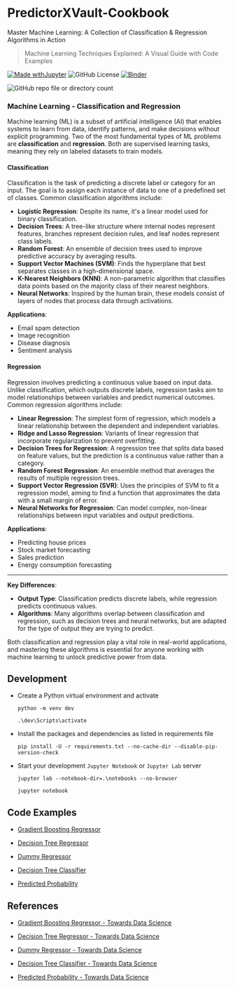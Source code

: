 # PredictorXVault-Cookbook

Master Machine Learning: A Collection of Classification &amp; Regression Algorithms in Action

> Machine Learning Techniques Explained: A Visual Guide with Code Examples

[![Made withJupyter](https://img.shields.io/badge/Made%20with-Jupyter-orange?style=for-the-badge&logo=Jupyter)](https://jupyter.org/try)	![GitHub License](https://img.shields.io/github/license/shortthirdman/PredictorXVault-Cookbook?style=for-the-badge)	[![Binder](https://mybinder.org/badge_logo.svg)](https://mybinder.org/v2/gh/shortthirdman/PredictorXVault-Cookbook/main)


![GitHub repo file or directory count](https://img.shields.io/github/directory-file-count/shortthirdman/PredictorXVault-Cookbook?type=file&extension=ipynb&style=for-the-badge&logo=jupyter&label=Jupyter%20Notebooks)


### **Machine Learning - Classification and Regression**

Machine learning (ML) is a subset of artificial intelligence (AI) that enables systems to learn from data, identify patterns, and make decisions without explicit programming. Two of the most fundamental types of ML problems are **classification** and **regression**. Both are supervised learning tasks, meaning they rely on labeled datasets to train models.

#### **Classification**
Classification is the task of predicting a discrete label or category for an input. The goal is to assign each instance of data to one of a predefined set of classes. Common classification algorithms include:

- **Logistic Regression**: Despite its name, it's a linear model used for binary classification.
- **Decision Trees**: A tree-like structure where internal nodes represent features, branches represent decision rules, and leaf nodes represent class labels.
- **Random Forest**: An ensemble of decision trees used to improve predictive accuracy by averaging results.
- **Support Vector Machines (SVM)**: Finds the hyperplane that best separates classes in a high-dimensional space.
- **K-Nearest Neighbors (KNN)**: A non-parametric algorithm that classifies data points based on the majority class of their nearest neighbors.
- **Neural Networks**: Inspired by the human brain, these models consist of layers of nodes that process data through activations.

**Applications**:
- Email spam detection
- Image recognition
- Disease diagnosis
- Sentiment analysis

#### **Regression**
Regression involves predicting a continuous value based on input data. Unlike classification, which outputs discrete labels, regression tasks aim to model relationships between variables and predict numerical outcomes. Common regression algorithms include:

- **Linear Regression**: The simplest form of regression, which models a linear relationship between the dependent and independent variables.
- **Ridge and Lasso Regression**: Variants of linear regression that incorporate regularization to prevent overfitting.
- **Decision Trees for Regression**: A regression tree that splits data based on feature values, but the prediction is a continuous value rather than a category.
- **Random Forest Regression**: An ensemble method that averages the results of multiple regression trees.
- **Support Vector Regression (SVR)**: Uses the principles of SVM to fit a regression model, aiming to find a function that approximates the data with a small margin of error.
- **Neural Networks for Regression**: Can model complex, non-linear relationships between input variables and output predictions.

**Applications**:
- Predicting house prices
- Stock market forecasting
- Sales prediction
- Energy consumption forecasting

---

**Key Differences**:
- **Output Type**: Classification predicts discrete labels, while regression predicts continuous values.
- **Algorithms**: Many algorithms overlap between classification and regression, such as decision trees and neural networks, but are adapted for the type of output they are trying to predict.

Both classification and regression play a vital role in real-world applications, and mastering these algorithms is essential for anyone working with machine learning to unlock predictive power from data.


## Development

  - Create a Python virtual environment and activate
	
	```shell
	python -m venv dev
	```
	
	```shell
	.\dev\Scripts\activate
	```

  - Install the packages and dependencies as listed in requirements file
	
	```shell
	pip install -U -r requirements.txt --no-cache-dir --disable-pip-version-check
	```

  - Start your development `Jupyter Notebook` or `Jupyter Lab` server
	
	```shell
	jupyter lab --notebook-dir=.\notebooks --no-browser
	```
	
	```shell
	jupyter notebook
	```

## Code Examples

* [Gradient Boosting Regressor](https://nbviewer.org/github/shortthirdman/PredictorXVault-Cookbook/blob/main/notebooks/regression/Gradient_Boosting_Regressor.ipynb)

* [Decision Tree Regressor](https://nbviewer.org/github/shortthirdman/PredictorXVault-Cookbook/blob/main/notebooks/regression/Decision_Tree_Regressor.ipynb)

* [Dummy Regressor](https://nbviewer.org/github/shortthirdman/PredictorXVault-Cookbook/blob/main/notebooks/regression/Dummy_Regressor.ipynb)

* [Decision Tree Classifier](https://nbviewer.org/github/shortthirdman/PredictorXVault-Cookbook/blob/main/notebooks/classification/Decision_Tree_Classifier.ipynb)

* [Predicted Probability](https://nbviewer.org/github/shortthirdman/PredictorXVault-Cookbook/blob/main/notebooks/classification/Predicted_Probability.ipynb)


## References

- [Gradient Boosting Regressor - Towards Data Science](https://towardsdatascience.com/gradient-boosting-regressor-explained-a-visual-guide-with-code-examples-c098d1ae425c)

- [Decision Tree Regressor - Towards Data Science](https://towardsdatascience.com/decision-tree-regressor-explained-a-visual-guide-with-code-examples-fbd2836c3bef)

- [Dummy Regressor - Towards Data Science](https://towardsdatascience.com/dummy-regressor-explained-a-visual-guide-with-code-examples-for-beginners-4007c3d16629)

- [Decision Tree Classifier - Towards Data Science](https://towardsdatascience.com/decision-tree-classifier-explained-a-visual-guide-with-code-examples-for-beginners-7c863f06a71e)

- [Predicted Probability - Towards Data Science](https://towardsdatascience.com/predicted-probability-explained-a-visual-guide-with-code-examples-for-beginners-7c34e8994ec2)
